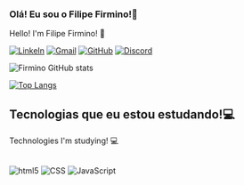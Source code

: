 
### Olá! Eu sou o Filipe Firmino!👋
Hello! I'm Filipe Firmino! 👋 


[![LinkeIn](https://img.shields.io/badge/LinkedIn-0077B5?style=for-the-badge&logo=linkedin&logoColor=white)](https://www.linkedin.com/in/filipe-firmino-/)
[![Gmail](https://img.shields.io/badge/Gmail-D14836?style=for-the-badge&logo=gmail&logoColor=white)](https://filipemelo546@gmail.com)
[![GitHub](https://img.shields.io/badge/GitHub-100000?style=for-the-badge&logo=github&logoColor=white)](https://github.com/Filipefassis)
[![Discord](https://img.shields.io/badge/Discord-7289DA?style=for-the-badge&logo=discord&logoColor=white)](https://discord.com/)


![Firmino GitHub stats](https://github-readme-stats.vercel.app/api?username=Filipefassis&show_icons=true&theme=onedark)

[![Top Langs](https://github-readme-stats.vercel.app/api/top-langs/?username=Filipefassis&layout=compact)](https://github.com/anuraghazra/github-readme-stats)

## Tecnologias que eu estou estudando!💻
Technologies I'm studying! 💻

<div style="display: inline_block"><br/>
<img aling="center" alt="html5"https: src="https://img.shields.io/badge/HTML5-E34F26?style=for-the-badge&logo=html5&logoColor=white"/>
<img aling="center" alt="CSS"https: src="https://img.shields.io/badge/CSS3-1572B6?style=for-the-badge&logo=css3&logoColor=white"/>
<img aling="center" alt="JavaScript"https: src="https://img.shields.io/badge/JavaScript-F7DF1E?style=for-the-badge&logo=javascript&logoColor=black"/>
</div>
